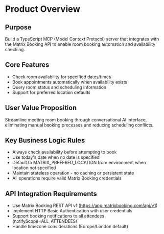 # Product Overview

## Purpose
Build a TypeScript MCP (Model Context Protocol) server that integrates with the Matrix Booking API to enable room booking automation and availability checking.

## Core Features
- Check room availability for specified dates/times
- Book appointments automatically when availability exists
- Query room status and scheduling information
- Support for preferred location defaults

## User Value Proposition
Streamline meeting room booking through conversational AI interface, eliminating manual booking processes and reducing scheduling conflicts.

## Key Business Logic Rules
- Always check availability before attempting to book
- Use today's date when no date is specified
- Default to MATRIX_PREFERED_LOCATION from environment when location not specified
- Maintain stateless operation - no caching or persistent state
- All operations require valid Matrix Booking credentials

## API Integration Requirements
- Use Matrix Booking REST API v1 (https://app.matrixbooking.com/api/v1)
- Implement HTTP Basic Authentication with user credentials
- Support booking notifications to all attendees (notifyScope=ALL_ATTENDEES)
- Handle timezone considerations (Europe/London default)